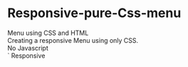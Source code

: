 # Responsive-pure-Css-menu
Menu using CSS and HTML<br />
Creating a responsive Menu using only CSS. <br />
No Javascript<br />`
Responsive

